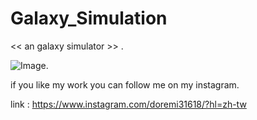 # Galaxy_Simulation
<< an galaxy simulator >>  .

![Image](https://github.com/doremi31618/Galaxy_Simulation/blob/master/galaxy_simulator.gif).

if you like my work you can follow me on my instagram. 


link : https://www.instagram.com/doremi31618/?hl=zh-tw

